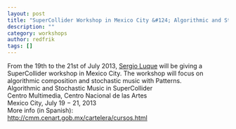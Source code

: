 ```yaml
---
layout: post
title: "SuperCollider Workshop in Mexico City &#124; Algorithmic and Stochastic Music"
description: ""
category: workshops
author: redfrik
tags: []
---
```

<div>From the 19th to the 21st of July 2013, <a href="http://www.sergioluque.com">Sergio Luque</a> will be giving a SuperCollider workshop in Mexico City. The workshop will focus on algorithmic composition and stochastic music with Patterns.</div>
<div></div>
<div>Algorithmic and Stochastic Music in SuperCollider</div>
<div>Centro Multimedia, Centro Nacional de las Artes</div>
<div>Mexico City, July 19 − 21, 2013</div>
<div></div>
<div>More info (in Spanish):</div>
<div><a href="http://cmm.cenart.gob.mx/cartelera/cursos.html">http://cmm.cenart.gob.mx/cartelera/cursos.html</a></div>
